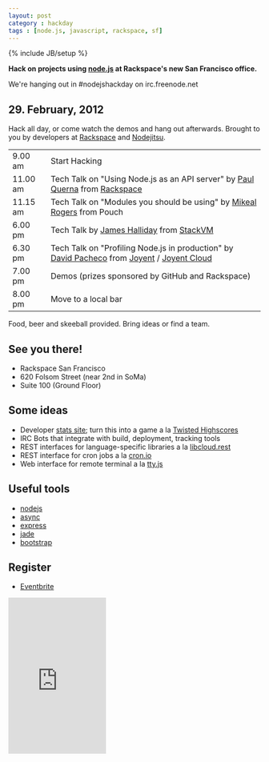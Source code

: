 ```yaml
---
layout: post
category : hackday
tags : [node.js, javascript, rackspace, sf]
---
```

{% include JB/setup %}

<div class="topinfo center alert"><b>Hack on projects using <a href="http://nodejs.org/">node.js</a> at Rackspace's new San Francisco office.</b></div>

We're hanging out in #nodejshackday on irc.freenode.net

## 29. February, 2012

Hack all day, or come watch the demos and hang out afterwards. Brought to you by developers at <a href="http://rackspace.com">Rackspace</a> and <a href="http://nodejitsu.com">Nodejitsu</a>.

<table class="table table-bordered table-striped">
  <thead></thead>
  <tbody>
  <tr><td>9.00 <span class="light">am</span></td><td>Start Hacking</td></tr>
  <tr><td>11.00  <span class="light">am</span></td><td>Tech Talk on "Using Node.js as an API server" by <a href="https://github.com/pquerna">Paul Querna</a> from <a href="http://rackspace.com">Rackspace</a></td></tr>
  <tr><td>11.15  <span class="light">am</span></td><td>Tech Talk on "Modules you should be using" by <a href="https://github.com/mikeal">Mikeal Rogers</a> from Pouch</td></tr>
  <tr><td>6.00  <span class="light">pm</span></td><td>Tech Talk by <a href="https://github.com/SubStack">James Halliday</a> from <a href="http://stackvm.com/">StackVM</a></td></tr>
  <tr><td>6.30  <span class="light">pm</span></td><td>Tech Talk on "Profiling Node.js in production" by <a href="https://github.com/davepacheco">David Pacheco</a> from <a href="http://joyent.com">Joyent</a> / <a href="http://joyentcloud.com">Joyent Cloud</a></td></tr>
  <tr><td>7.00  <span class="light">pm</span></td><td>Demos (prizes sponsored by GitHub and Rackspace)</td></tr>
  <tr><td>8.00  <span class="light">pm</span></td><td>Move to a local bar</td></tr>
  </tbody>
</table>

Food, beer and skeeball provided. Bring ideas or find a team.

## See you there!

<ul class="unstyled">
  <li>Rackspace San Francisco</li>
  <li>620 Folsom Street (near 2nd in SoMa)</li>
  <li>Suite 100 (Ground Floor)</li>
</ul>

## Some ideas

- Developer [stats site][developer-stats]; turn this into a game a la [Twisted Highscores][highscores]
- IRC Bots that integrate with build, deployment, tracking tools
- REST interfaces for language-specific libraries a la [libcloud.rest][lcrest]
- REST interface for cron jobs a la [cron.io][cronio]
- Web interface for remote terminal a la [tty.js][ttyjs]

[developer-stats]: https://github.com/hacktheplanet/developer-stats
[highscores]: http://twistedmatrix.com/highscores/
[lcrest]: https://github.com/Kami/libcloud.rest
[cronio]: http://cron.io/
[ttyjs]: https://github.com/chjj/tty.js

## Useful tools

- [nodejs](http://nodejs.org/ )
- [async](https://github.com/caolan/async )
- [express](http://expressjs.com/ )
- [jade](http://jade-lang.com/ )
- [bootstrap](http://twitter.github.com/bootstrap/ )

## Register

- [Eventbrite](http://nodejshackday.eventbrite.com/ )

<div style="width:195px; text-align:center;" >
  <iframe  src="http://www.eventbrite.com/countdown-widget?eid=2912586625" frameborder="0" height="312" width="195" marginheight="0" marginwidth="0" scrolling="no" allowtransparency="true">
  </iframe>
</div>

<!--
- [Meetup | Bay Area Software Engineers]( http://www.meetup.com/software/events/51882442/ )
- [Meetup | SFJS](http://www.meetup.com/jsmeetup/events/51361712/ )
-->
